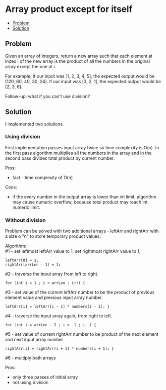 # Array product except for itself
* [Problem](#problem)
* [Solution](#solution)

## Problem
Given an array of integers, return a new array such that each element at index i of the new array is the product of all the numbers in the original array except the one at i.

For example, if our input was [1, 2, 3, 4, 5], the expected output would be [120, 60, 40, 30, 24]. If our input was [3, 2, 1], the expected output would be [2, 3, 6].

Follow-up: what if you can't use division?
## Solution

I implemented two solutions.

### Using division
First implementation passes input array twice so time complexity is O(n). 
In the first pass algorithm multiplies all the numbers in the array and in the second pass divides total product by current number.

Pros:
- fast - time complexity of O(n)

Cons:
- if the every number in the output array is lower than int limit, algorithm may cause numeric overflow, because total product may reach int numeric limit.

### Without division
Problem can be solved with two additional arrays - leftArr and rightArr with a size o "n" to store temporary product values.

Algorithm:   
#1 - set leftmost leftArr value to 1, set rightmost rightArr value to 1;
```
leftArr[0] = 1;
rightArr[arrLen - 1] = 1;
```
#2 - traverse the input array from left to right.
```
for (int i = 1 ; i < arrLen ; i++) {
```
#3 - set value of the current leftArr number to be the product of previous element value and previous input array number.
```
leftArr[i] = leftArr[i - 1] * numbers[i - 1]; }
```
#4 - traverse the input array again, from right to left.
```
for (int i = arrLen - 2 ; i > -1 ; i--) {
```
#5 - set value of current rightArr number to be product of the next element and next input array number
```
rightArr[i] = rightArr[i + 1] * numbers[i + 1]; }
```
#6 - multiply both arrays

Pros: 
- only three passes of initial array
- not using division